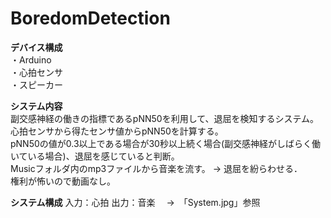 # BoredomDetection
**デバイス構成**  
・Arduino  
・心拍センサ  
・スピーカー  
  
**システム内容**  
副交感神経の働きの指標であるpNN50を利用して、退屈を検知するシステム。  
心拍センサから得たセンサ値からpNN50を計算する。  
pNN50の値が0.3以上である場合が30秒以上続く場合(副交感神経がしばらく働いている場合)、退屈を感じていると判断。  
Musicフォルダ内のmp3ファイルから音楽を流す。 → 退屈を紛らわせる．  
権利が怖いので動画なし。  
  
**システム構成**
入力：心拍
出力：音楽
　→　「System.jpg」参照  
